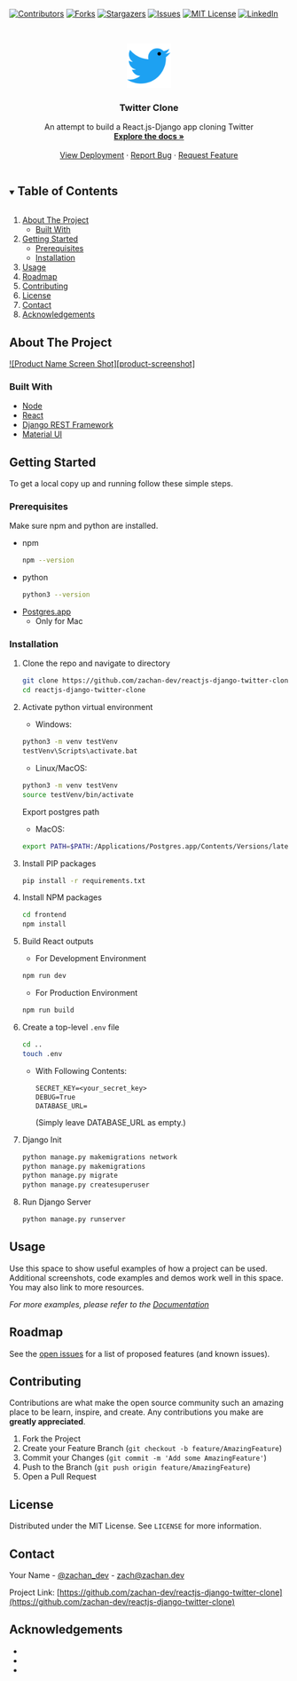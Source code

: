 <!--
*** Thanks for checking out the Best-README-Template. If you have a suggestion
*** that would make this better, please fork the repo and create a pull request
*** or simply open an issue with the tag "enhancement".
*** Thanks again! Now go create something AMAZING! :D
***
***
***
*** To avoid retyping too much info. Do a search and replace for the following:
*** zachan-dev, reactjs-django-twitter-clone, zachan_dev, zach@zachan.dev, Twitter Clone, An attempt to build a React.js-Django app cloning Twitter
-->



<!-- PROJECT SHIELDS -->
<!--
*** I'm using markdown "reference style" links for readability.
*** Reference links are enclosed in brackets [ ] instead of parentheses ( ).
*** See the bottom of this document for the declaration of the reference variables
*** for contributors-url, forks-url, etc. This is an optional, concise syntax you may use.
*** https://www.markdownguide.org/basic-syntax/#reference-style-links
-->
[![Contributors][contributors-shield]][contributors-url]
[![Forks][forks-shield]][forks-url]
[![Stargazers][stars-shield]][stars-url]
[![Issues][issues-shield]][issues-url]
[![MIT License][license-shield]][license-url]
[![LinkedIn][linkedin-shield]][linkedin-url]



<!-- PROJECT LOGO -->
<br />
<p align="center">
  <a href="https://zach-reactdjango-twitterclone.herokuapp.com/">
    <img src="README_contents/images/logo.png" alt="Logo" width="80" height="80">
  </a>

  <h3 align="center">Twitter Clone</h3>

  <p align="center">
    An attempt to build a React.js-Django app cloning Twitter
    <br />
    <a href="https://github.com/zachan-dev/reactjs-django-twitter-clone"><strong>Explore the docs »</strong></a>
    <br />
    <br />
    <a href="https://zach-reactdjango-twitterclone.herokuapp.com/">View Deployment</a>
    ·
    <a href="https://github.com/zachan-dev/reactjs-django-twitter-clone/issues">Report Bug</a>
    ·
    <a href="https://github.com/zachan-dev/reactjs-django-twitter-clone/issues">Request Feature</a>
  </p>
</p>



<!-- TABLE OF CONTENTS -->
<details open="open">
  <summary><h2 style="display: inline-block">Table of Contents</h2></summary>
  <ol>
    <li>
      <a href="#about-the-project">About The Project</a>
      <ul>
        <li><a href="#built-with">Built With</a></li>
      </ul>
    </li>
    <li>
      <a href="#getting-started">Getting Started</a>
      <ul>
        <li><a href="#prerequisites">Prerequisites</a></li>
        <li><a href="#installation">Installation</a></li>
      </ul>
    </li>
    <li><a href="#usage">Usage</a></li>
    <li><a href="#roadmap">Roadmap</a></li>
    <li><a href="#contributing">Contributing</a></li>
    <li><a href="#license">License</a></li>
    <li><a href="#contact">Contact</a></li>
    <li><a href="#acknowledgements">Acknowledgements</a></li>
  </ol>
</details>



<!-- ABOUT THE PROJECT -->
## About The Project

[![Product Name Screen Shot][product-screenshot]](https://example.com)

### Built With

* [Node](https://nodejs.org/)
* [React](https://reactjs.org/)
* [Django REST Framework](https://www.django-rest-framework.org/)
* [Material UI](https://material-ui.com/)



<!-- GETTING STARTED -->
## Getting Started

To get a local copy up and running follow these simple steps.

### Prerequisites

Make sure npm and python are installed.
* npm
  ```sh
  npm --version
  ```
* python
  ```sh
  python3 --version
  ```
* [Postgres.app](https://https://postgresapp.com/)
  * Only for Mac
  

### Installation

1. Clone the repo and navigate to directory
   ```sh
   git clone https://github.com/zachan-dev/reactjs-django-twitter-clone.git
   cd reactjs-django-twitter-clone
   ```
2. Activate python virtual environment
   - Windows:
   ```sh
   python3 -m venv testVenv
   testVenv\Scripts\activate.bat
   ```
   - Linux/MacOS:
   ```sh
   python3 -m venv testVenv
   source testVenv/bin/activate
   ```
   Export postgres path
    - MacOS:
    ```sh
    export PATH=$PATH:/Applications/Postgres.app/Contents/Versions/latest/bin
    ```
3. Install PIP packages
   ```sh
   pip install -r requirements.txt
   ```
4. Install NPM packages
   ```sh
   cd frontend
   npm install
   ```
5. Build React outputs
   - For Development Environment
   ```sh
   npm run dev
   ```
   - For Production Environment
   ```sh
   npm run build
   ```
  
6. Create a top-level `.env` file
   ```sh
   cd ..
   touch .env
   ```
   - With Following Contents:
      ```raw
      SECRET_KEY=<your_secret_key>
      DEBUG=True
      DATABASE_URL=
      ```
      (Simply leave DATABASE_URL as empty.)
      
7. Django Init
   ```sh
   python manage.py makemigrations network
   python manage.py makemigrations
   python manage.py migrate
   python manage.py createsuperuser

8. Run Django Server
   ```sh
   python manage.py runserver
   ```

<!-- USAGE EXAMPLES -->
## Usage

Use this space to show useful examples of how a project can be used. Additional screenshots, code examples and demos work well in this space. You may also link to more resources.

_For more examples, please refer to the [Documentation](https://example.com)_



<!-- ROADMAP -->
## Roadmap

See the [open issues](https://github.com/zachan-dev/reactjs-django-twitter-clone/issues) for a list of proposed features (and known issues).



<!-- CONTRIBUTING -->
## Contributing

Contributions are what make the open source community such an amazing place to be learn, inspire, and create. Any contributions you make are **greatly appreciated**.

1. Fork the Project
2. Create your Feature Branch (`git checkout -b feature/AmazingFeature`)
3. Commit your Changes (`git commit -m 'Add some AmazingFeature'`)
4. Push to the Branch (`git push origin feature/AmazingFeature`)
5. Open a Pull Request



<!-- LICENSE -->
## License

Distributed under the MIT License. See `LICENSE` for more information.



<!-- CONTACT -->
## Contact

Your Name - [@zachan_dev](https://twitter.com/zachan_dev) - zach@zachan.dev

Project Link: [https://github.com/zachan-dev/reactjs-django-twitter-clone](https://github.com/zachan-dev/reactjs-django-twitter-clone)



<!-- ACKNOWLEDGEMENTS -->
## Acknowledgements

* []()
* []()
* []()





<!-- MARKDOWN LINKS & IMAGES -->
<!-- https://www.markdownguide.org/basic-syntax/#reference-style-links -->
[contributors-shield]: https://img.shields.io/github/contributors/zachan-dev/reactjs-django-twitter-clone.svg?style=for-the-badge
[contributors-url]: https://github.com/zachan-dev/reactjs-django-twitter-clone/graphs/contributors
[forks-shield]: https://img.shields.io/github/forks/zachan-dev/reactjs-django-twitter-clone.svg?style=for-the-badge
[forks-url]: https://github.com/zachan-dev/reactjs-django-twitter-clone/network/members
[stars-shield]: https://img.shields.io/github/stars/zachan-dev/reactjs-django-twitter-clone.svg?style=for-the-badge
[stars-url]: https://github.com/zachan-dev/reactjs-django-twitter-clone/stargazers
[issues-shield]: https://img.shields.io/github/issues/zachan-dev/reactjs-django-twitter-clone.svg?style=for-the-badge
[issues-url]: https://github.com/zachan-dev/reactjs-django-twitter-clone/issues
[license-shield]: https://img.shields.io/github/license/zachan-dev/reactjs-django-twitter-clone.svg?style=for-the-badge
[license-url]: https://github.com/zachan-dev/reactjs-django-twitter-clone/blob/master/LICENSE.txt
[linkedin-shield]: https://img.shields.io/badge/-LinkedIn-black.svg?style=for-the-badge&logo=linkedin&colorB=555
[linkedin-url]: https://linkedin.com/in/zach-chan-hk/
